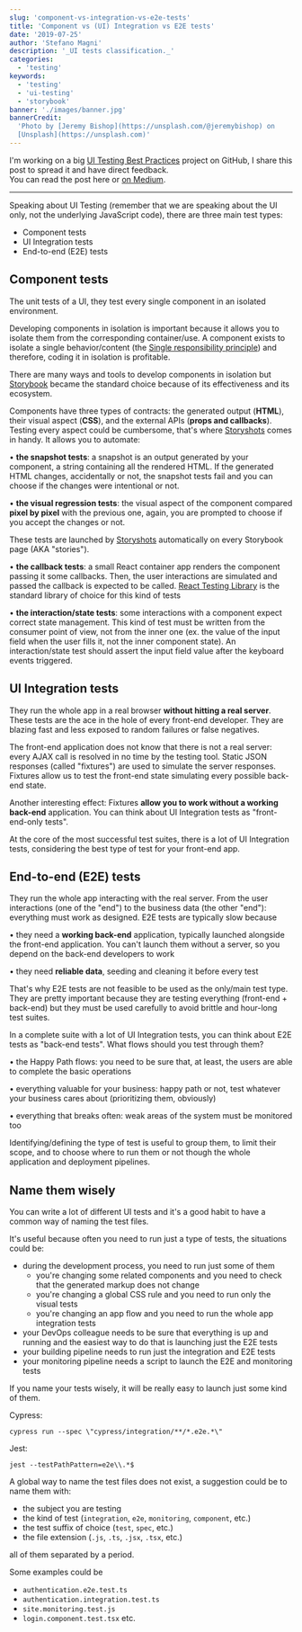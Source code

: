 ```yaml
---
slug: 'component-vs-integration-vs-e2e-tests'
title: 'Component vs (UI) Integration vs E2E tests'
date: '2019-07-25'
author: 'Stefano Magni'
description: '_UI tests classification._'
categories:
  - 'testing'
keywords:
  - 'testing'
  - 'ui-testing'
  - 'storybook'
banner: './images/banner.jpg'
bannerCredit:
  'Photo by [Jeremy Bishop](https://unsplash.com/@jeremybishop) on
  [Unsplash](https://unsplash.com)'
---
```


<!--
TODO: link this post from Medium
TODO: set the cacnonical link on Medium to point here
-->

I'm working on a big
[UI Testing Best Practices](https://github.com/NoriSte/ui-testing-best-practices)
project on GitHub, I share this post to spread it and have direct
feedback.<br /> You can read the post here or
[on Medium](https://medium.com/@NoriSte/component-vs-ui-integration-vs-e2e-tests-f02b575339dc).

---

Speaking about UI Testing (remember that we are speaking about the UI only, not
the underlying JavaScript code), there are three main test types:

- Component tests
- UI Integration tests
- End-to-end (E2E) tests

## Component tests

The unit tests of a UI, they test every single component in an isolated
environment.

Developing components in isolation is important because it allows you to isolate
them from the corresponding container/use. A component exists to isolate a
single behavior/content (the
[Single responsibility principle](https://www.wikiwand.com/en/Single_responsibility_principle))
and therefore, coding it in isolation is profitable.

There are many ways and tools to develop components in isolation but
[Storybook](https://storybook.js.org) became the standard choice because of its
effectiveness and its ecosystem.

Components have three types of contracts: the generated output (**HTML**), their
visual aspect (**CSS**), and the external APIs (**props and callbacks**).
Testing every aspect could be cumbersome, that's where
[Storyshots](https://www.npmjs.com/package/@storybook/addon-storyshots) comes in
handy. It allows you to automate:

• **the snapshot tests**: a snapshot is an output generated by your component, a
string containing all the rendered HTML. If the generated HTML changes,
accidentally or not, the snapshot tests fail and you can choose if the changes
were intentional or not.

• **the visual regression tests**: the visual aspect of the component compared
**pixel by pixel** with the previous one, again, you are prompted to choose if
you accept the changes or not.

These tests are launched by
[Storyshots](https://www.npmjs.com/package/@storybook/addon-storyshots)
automatically on every Storybook page (AKA "stories").

• **the callback tests**: a small React container app renders the component
passing it some callbacks. Then, the user interactions are simulated and passed
the callback is expected to be called.
[React Testing Library](https://testing-library.com/docs/react-testing-library/)
is the standard library of choice for this kind of tests

• **the interaction/state tests**: some interactions with a component expect
correct state management. This kind of test must be written from the consumer
point of view, not from the inner one (ex. the value of the input field when the
user fills it, not the inner component state). An interaction/state test should
assert the input field value after the keyboard events triggered.

## UI Integration tests

They run the whole app in a real browser **without hitting a real server**.
These tests are the ace in the hole of every front-end developer. They are
blazing fast and less exposed to random failures or false negatives.

The front-end application does not know that there is not a real server: every
AJAX call is resolved in no time by the testing tool. Static JSON responses
(called "fixtures") are used to simulate the server responses. Fixtures allow us
to test the front-end state simulating every possible back-end state.

Another interesting effect: Fixtures **allow you to work without a working
back-end** application. You can think about UI Integration tests as
"front-end-only tests".

At the core of the most successful test suites, there is a lot of UI Integration
tests, considering the best type of test for your front-end app.

## End-to-end (E2E) tests

They run the whole app interacting with the real server. From the user
interactions (one of the "end") to the business data (the other "end"):
everything must work as designed. E2E tests are typically slow because

• they need a **working back-end** application, typically launched alongside the
front-end application. You can't launch them without a server, so you depend on
the back-end developers to work

• they need **reliable data**, seeding and cleaning it before every test

That's why E2E tests are not feasible to be used as the only/main test type.
They are pretty important because they are testing everything (front-end +
back-end) but they must be used carefully to avoid brittle and hour-long test
suites.

In a complete suite with a lot of UI Integration tests, you can think about E2E
tests as "back-end tests". What flows should you test through them?

• the Happy Path flows: you need to be sure that, at least, the users are able
to complete the basic operations

• everything valuable for your business: happy path or not, test whatever your
business cares about (prioritizing them, obviously)

• everything that breaks often: weak areas of the system must be monitored too

Identifying/defining the type of test is useful to group them, to limit their
scope, and to choose where to run them or not though the whole application and
deployment pipelines.

## Name them wisely

You can write a lot of different UI tests and it's a good habit to have a common
way of naming the test files.

It's useful because often you need to run just a type of tests, the situations
could be:

- during the development process, you need to run just some of them
  - you're changing some related components and you need to check that the
    generated markup does not change
  - you're changing a global CSS rule and you need to run only the visual tests
  - you're changing an app flow and you need to run the whole app integration
    tests
- your DevOps colleague needs to be sure that everything is up and running and
  the easiest way to do that is launching just the E2E tests
- your building pipeline needs to run just the integration and E2E tests
- your monitoring pipeline needs a script to launch the E2E and monitoring tests

If you name your tests wisely, it will be really easy to launch just some kind
of them.

Cypress:

```
cypress run --spec \"cypress/integration/**/*.e2e.*\"
```

Jest:

```
jest --testPathPattern=e2e\\.*$
```

A global way to name the test files does not exist, a suggestion could be to
name them with:

- the subject you are testing
- the kind of test (`integration`, `e2e`, `monitoring`, `component`, etc.)
- the test suffix of choice (`test`, `spec`, etc.)
- the file extension (`.js`, `.ts`, `.jsx`, `.tsx`, etc.)

all of them separated by a period.

Some examples could be

- `authentication.e2e.test.ts`
- `authentication.integration.test.ts`
- `site.monitoring.test.js`
- `login.component.test.tsx` etc.
